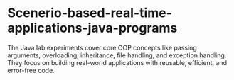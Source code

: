 # Scenerio-based-real-time-applications-java-programs
The Java lab experiments cover core OOP concepts like passing arguments, overloading, inheritance, file handling, and exception handling. They focus on building real-world applications with reusable, efficient, and error-free code.
